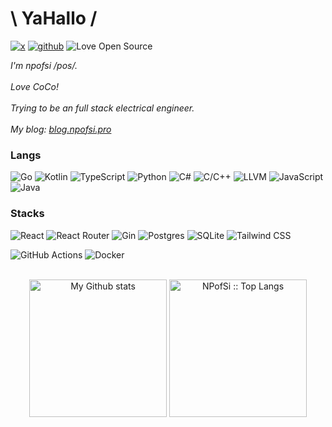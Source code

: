 # \ YaHallo /

<a href="https://twitter.com/npofsi"><img src="https://img.shields.io/badge/twitter-x?style=for-the-badge&logo=x&logoColor=white&color=%230f1419" alt="x"></a>
<a href="https://github.com/npofsi"><img src="https://img.shields.io/badge/github-black.svg?style=for-the-badge&logo=github&logoColor=black&labelColor=ffffff" alt="github"></a>
![Love Open Source](http://img.shields.io/badge/Open%20Source-%E2%9D%A4-green?style=for-the-badge)


<em>
I'm npofsi /pos/.<br/><br/>
Love CoCo!<br/><br/>
Trying to be an full stack electrical engineer.<br/><br/>
  My blog: <a href="https://blog.npofsi.pro/">blog.npofsi.pro</a>
</em>

<br/>

<h3>Langs</h3>

![Go](https://img.shields.io/badge/go-%2300ADD8.svg?style=for-the-badge&logo=go&logoColor=white)
![Kotlin](https://img.shields.io/badge/Kotlin-7F52FF?style=for-the-badge&logo=Kotlin&logoColor=white)
![TypeScript](https://img.shields.io/badge/typescript-%23007ACC.svg?style=for-the-badge&logo=typescript&logoColor=white)
![Python](https://img.shields.io/badge/python-3670A0?style=for-the-badge&logo=python&logoColor=ffdd54)
![C#](https://img.shields.io/badge/C%23-239120?style=for-the-badge&logo=dotnet&logoColor=white)
![C/C++](https://img.shields.io/badge/-C/C++-lightpink?style=for-the-badge&logo=c&logoColor=black)
![LLVM](https://img.shields.io/badge/-LLVM-262D3A?style=for-the-badge&logo=llvm&logoColor=white)
![JavaScript](https://shields.io/badge/JavaScript-F7DF1E?style=for-the-badge&logo=JavaScript&logoColor=black)
![Java](https://img.shields.io/badge/Java-ED8B00?style=for-the-badge&logo=openjdk&logoColor=white)

<h3>Stacks</h3>

![React](https://img.shields.io/badge/react-%2320232a.svg?style=for-the-badge&logo=react&logoColor=%2361DAFB)
![React Router](https://img.shields.io/badge/-React%20Router-CA4245?style=for-the-badge&logo=react-router&logoColor=white)
![Gin](https://img.shields.io/badge/-Gin-008ECF?style=for-the-badge&logo=gin&logoColor=white)
![Postgres](https://img.shields.io/badge/postgres-%23316192.svg?style=for-the-badge&logo=postgresql&logoColor=white)
![SQLite](https://img.shields.io/badge/SQLite-003B57?style=for-the-badge&logo=SQLite&logoColor=white)
![Tailwind CSS](https://img.shields.io/badge/Tailwind_CSS-grey?style=for-the-badge&logo=tailwind-css&logoColor=38B2AC)
<!-- ![PocketBase](https://img.shields.io/badge/pocketbase-%23b8dbe4.svg?style=for-the-badge&logo=Pocketbase&logoColor=black) -->
<!-- ![GitHub](https://img.shields.io/badge/github-%23121011.svg?style=for-the-badge&logo=github&logoColor=white) -->
![GitHub Actions](https://img.shields.io/badge/github%20actions-%232671E5.svg?style=for-the-badge&logo=githubactions&logoColor=white)
![Docker](https://img.shields.io/badge/docker-%230db7ed.svg?style=for-the-badge&logo=docker&logoColor=white)
<!-- ![Kubernetes](https://img.shields.io/badge/kubernetes-%23326ce5.svg?style=for-the-badge&logo=kubernetes&logoColor=white) -->

<br/>

<div align="center">
    <img 
    src="https://github-readme-stats.vercel.app/api?username=npofsi&hide_border=true&rank_icon=percentile&show_icons=true&theme=transparent&show=reviews&count_private=true&role=OWNER,ORGANIZATION_MEMBER,COLLABORATOR"
    alt="My Github stats"
    height="220"
  />
    <a style="display:inline">
      <img 
        src="https://github-readme-stats.vercel.app/api/top-langs/?username=npofsi&langs_count=8&hide_border=true&layout=compact&rank_icon=percentile&show_icons=true&theme=transparent&show=reviews&count_private=true&role=OWNER,ORGANIZATION_MEMBER,COLLABORATOR"" alt="NPofSi :: Top Langs" 
        height="220"
      />
    </a>
</div>
</table>



<!-- <img align='left' src="https://github-readme-stats.vercel.app/api?username=npofsi&show_icons=true"></p> -->
<!--
**npofsi/npofsi** is a ✨ _special_ ✨ repository because its `README.md` (this file) appears on your GitHub profile.

Here are some ideas to get you started:

- 🔭 I’m currently working on ...
- 🌱 I’m currently learning ...
- 👯 I’m looking to collaborate on ...
- 🤔 I’m looking for help with ...
- 💬 Ask me about ...
- 📫 How to reach me: ...
- 😄 Pronouns: ...
- ⚡ Fun fact: ...
-->
